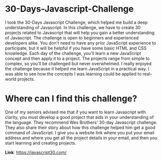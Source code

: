 # 30-Days-Javascript-Challenge
I took the 30-Days Javascript Challenge, which helped me build a deep understanding of Javascript. In this challenge, we have to create 30 projects related to Javascript that will help you gain a better understanding of Javascript. The challenge is open to beginners and experienced developers alike. You don't need to have any prior JavaScript experience to participate, but it will be helpful if you have some basic HTML and CSS knowledge. Each day of the challenge, you'll learn a new JavaScript concept and then apply it to a project. The projects range from simple to complex, so you'll be challenged but never overwhelmed. I really enjoyed the challenge because it helped me learn JavaScript in a practical way. I was able to see how the concepts I was learning could be applied to real-world projects.

# Where can I find this challenge?

One of my seniors advised me that if you want to learn Javascript with clarity, you must develop a good project that aids in your understanding of the language. They recommend Wes Brothers' 30-day Javascript challenge. They also share their story about how this challenge helped him get a good command of JavaScript. I give you a website link where you put your email address and where you get all the project details in your email, and then you start learning and creating projects.

**Link**: https://javascript30.com/

